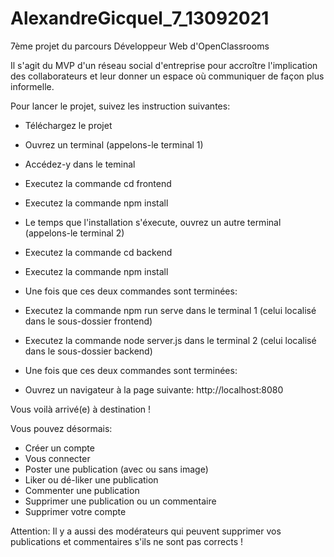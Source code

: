# AlexandreGicquel_7_13092021
 
7ème projet du parcours Développeur Web d'OpenClassrooms

Il s'agit du MVP d'un réseau social d'entreprise pour accroître l'implication des collaborateurs
et leur donner un espace où communiquer de façon plus informelle.

Pour lancer le projet, suivez les instruction suivantes:
- Téléchargez le projet
- Ouvrez un terminal (appelons-le terminal 1)
- Accédez-y dans le teminal
- Executez la commande cd frontend
- Executez la commande npm install
- Le temps que l'installation s'éxecute, ouvrez un autre terminal (appelons-le terminal 2)
- Executez la commande cd backend
- Executez la commande npm install

- Une fois que ces deux commandes sont terminées:
- Executez la commande npm run serve dans le terminal 1 (celui localisé dans le sous-dossier frontend)
- Executez la commande node server.js dans le terminal 2 (celui localisé dans le sous-dossier backend)

- Une fois que ces deux commandes sont terminées:
- Ouvrez un navigateur à la page suivante: http://localhost:8080

Vous voilà arrivé(e) à destination ! 

Vous pouvez désormais:
- Créer un compte
- Vous connecter
- Poster une publication (avec ou sans image)
- Liker ou dé-liker une publication
- Commenter une publication
- Supprimer une publication ou un commentaire
- Supprimer votre compte

Attention: Il y a aussi des modérateurs qui peuvent supprimer vos publications et commentaires s'ils ne sont pas corrects !